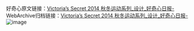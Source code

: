 好奇心原文链接：[Victoria’s Secret 2014 秋冬运动系列_设计_好奇心日报-](https://www.qdaily.com/articles/2205.html)
WebArchive归档链接：[Victoria’s Secret 2014 秋冬运动系列_设计_好奇心日报-](http://web.archive.org/web/20190623150934/https://www.qdaily.com/articles/2205.html)
![image](http://ww3.sinaimg.cn/large/007d5XDply1g3v66f97j8j30u03siwxn)